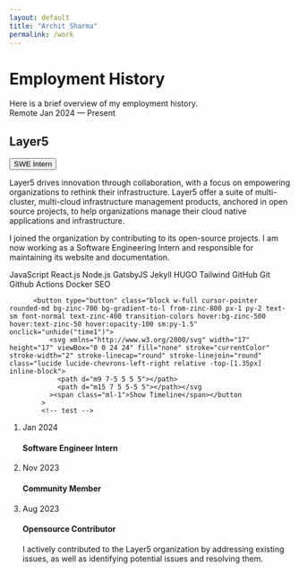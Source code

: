 ```yaml
---
layout: default
title: "Archit Sharma"
permalink: /work
---
```


<main>
  <div class="mt-8 sm:mt-16">
    <h1 class="text-xl font-semibold text-zinc-100 sm:text-2xl">Employment History</h1>
    <div class="mt-2 text-base sm:mt-7 sm:text-lg">Here is a brief overview of my employment history.</div>
    <div class="my-5 flex flex-col gap-5 sm:my-7">
      <div class="overflow-hidden rounded-lg bg-zinc-800 p-3">
        <div class="mb-2 flex items-center justify-between text-xs sm:text-sm"><span>Remote</span> <span>Jan 2024 — Present</span></div>
        <div class="mb-3 flex flex-col items-start justify-between gap-2 text-balance text-lg sm:flex-row sm:items-center sm:text-xl">
          <h2 class="my-0 font-medium leading-7 text-zinc-300 sm:my-0 sm:leading-normal">Layer5</h2>
          <astro-island uid="xnPXO" prefix="r0" component-url="/_astro/EmploymentButton.C2XZ66ek.js" component-export="EmploymentButton" renderer-url="/_astro/client.BoVSEPut.js" props='{"text":[0,"via acquisition"],"type":[0,"roadmapAcquisition"]}' client="load" opts='{"name":"EmploymentButton","value":true}' await-children=""><button class="flex items-center gap-1 rounded-3xl bg-yellow-400 px-2 py-0.5 text-xs text-black transition-colors hover:bg-yellow-600">SWE Intern</button></astro-island>
        </div>
        <div class="flex flex-col gap-2 text-sm leading-normal text-zinc-400 sm:gap-3 sm:text-base">
          <p>Layer5 drives innovation through collaboration, with a focus on empowering organizations to rethink their infrastructure. Layer5 offer a suite of multi-cluster, multi-cloud infrastructure management products, anchored in open source projects, to help organizations manage their cloud native applications and infrastructure.</p>
          <p>I joined the organization by contributing to its open-source projects. I am now working as a Software Engineering Intern and responsible for maintaining its website and documentation.</p>
          <div class="my-1.5 flex flex-row flex-wrap gap-1.5"><span class="rounded-full border border-zinc-700 px-2 text-sm text-zinc-400"> JavaScript </span><span class="rounded-full border border-zinc-700 px-2 text-sm text-zinc-400"> React.js </span><span class="rounded-full border border-zinc-700 px-2 text-sm text-zinc-400"> Node.js </span><span class="rounded-full border border-zinc-700 px-2 text-sm text-zinc-400"> GatsbyJS </span><span class="rounded-full border border-zinc-700 px-2 text-sm text-zinc-400"> Jekyll </span><span class="rounded-full border border-zinc-700 px-2 text-sm text-zinc-400"> HUGO </span><span class="rounded-full border border-zinc-700 px-2 text-sm text-zinc-400"> Tailwind </span><span class="rounded-full border border-zinc-700 px-2 text-sm text-zinc-400"> GitHub </span><span class="rounded-full border border-zinc-700 px-2 text-sm text-zinc-400"> Git </span><span class="rounded-full border border-zinc-700 px-2 text-sm text-zinc-400"> Github Actions </span><span class="rounded-full border border-zinc-700 px-2 text-sm text-zinc-400"> Docker </span><span class="rounded-full border border-zinc-700 px-2 text-sm text-zinc-400"> SEO </span></div>
  
          <button type="button" class="block w-full cursor-pointer rounded-md bg-zinc-700 bg-gradient-to-l from-zinc-800 px-1 py-2 text-sm font-normal text-zinc-400 transition-colors hover:bg-zinc-500 hover:text-zinc-50 hover:opacity-100 sm:py-1.5" onclick="unhide("time1")">
              <svg xmlns="http://www.w3.org/2000/svg" width="17" height="17" viewBox="0 0 24 24" fill="none" stroke="currentColor" stroke-width="2" stroke-linecap="round" stroke-linejoin="round" class="lucide lucide-chevrons-left-right relative -top-[1.35px] inline-block">
                <path d="m9 7-5 5 5 5"></path>
                <path d="m15 7 5 5-5 5"></path></svg
              ><span class="ml-1">Show Timeline</span></button
            >
            <!-- test -->
  <ol id="time1" class="hidden border-s border-neutral-300 dark:border-neutral-500">
  <!--First item-->
  <li>
    <div class="flex-start flex items-center pt-3">
      <div
        class="-ms-[5px] me-3 h-[9px] w-[9px] rounded-full bg-neutral-300 dark:bg-neutral-500"></div>
      <p class="text-sm text-neutral-500 dark:text-neutral-300">
        Jan 2024
      </p>
    </div>
    <div class="mb-6 ms-4 mt-2">
      <h4 class="mb-1.5 text-xl font-semibold">Software Engineer Intern</h4>
      <!-- <p class="mb-3 text-neutral-500 dark:text-neutral-300">
        Lorem ipsum dolor sit amet, consectetur adipiscing elit. Quisque
        scelerisque diam non nisi semper, et elementum lorem ornare.
        Maecenas placerat facilisis mollis. Duis sagittis ligula in
        sodales.
      </p> -->
    </div>
  </li>

  <!--Second item-->
  <li>
    <div class="flex-start flex items-center pt-2">
      <div
        class="-ms-[5px] me-3 h-[9px] w-[9px] rounded-full bg-neutral-300 dark:bg-neutral-500"></div>
      <p class="text-sm text-neutral-500 dark:text-neutral-300">
        Nov 2023
      </p>
    </div>
    <div class="mb-6 ms-4 mt-2">
      <h4 class="mb-1.5 text-xl font-semibold">Community Member</h4>
      <!-- <p class="mb-3 text-neutral-500 dark:text-neutral-300">
        Libero expedita explicabo eius fugiat quia aspernatur autem
        laudantium error architecto recusandae natus sapiente sit nam
        eaque, consectetur porro molestiae ipsam an deleniti.
      </p> -->
    </div>
  </li>

  <!--Third item-->
  <li>
    <div class="flex-start flex items-center pt-2">
      <div
        class="-ms-[5px] me-3 h-[9px] w-[9px] rounded-full bg-neutral-300 dark:bg-neutral-500"></div>
      <p class="text-sm text-neutral-500 dark:text-neutral-300">
        Aug 2023
      </p>
    </div>
    <div class="ms-4 mt-2 pb-5">
      <h4 class="mb-1.5 text-xl font-semibold">Opensource Contributor</h4>
      <p class="mb-3 text-neutral-500 dark:text-neutral-300">
        I actively contributed to the Layer5 organization by addressing existing issues, as well as identifying potential issues and resolving them.
      </p>
    </div>
  </li>
</ol>
          <!-- test -->
        </div>
      </div>
    </div>
  </div>
</main>
